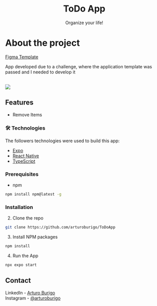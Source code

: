 <h1 align="center">ToDo App</h1>

<p align="center">Organize your life!</p>

# About the project 

<a href="https://www.figma.com/file/8OEib0baSGXogShSgnnBP4/ToDo-List-•-Desafio-React-Native-(Copy)?type=design&node-id=56-96&mode=design&t=NKwyW6WpT2fmF6Yh-0">Figma Template<a/>

<p>App developed due to a challenge, where the application template was passed and I needed to develop it<p/>

<br/>

<img src="https://i.imgur.com/YmdiEnV.png"/>

<br />

## Features
* Remove Items
 
### 🛠 Technologies

The followers technologies were used to build this app:

- [Expo](https://expo.io/)
- [React Native](https://reactnative.dev/)
- [TypeScript](https://www.typescriptlang.org/)

### Prerequisites

* npm
```sh
npm install npm@latest -g
```

### Installation

2. Clone the repo
```sh
git clone https://github.com/arturoburigo/ToDoApp
```
3. Install NPM packages
```sh
npm install
```
4. Run the App
```sh
npx expo start
```

<!-- CONTACT -->
## Contact

LinkedIn - [Arturo Burigo](https://www.linkedin.com/in/arturoburigo/) <br/>
Instagram - [@arturoburigo](https://www.instagram.com/arturoburigo/)
